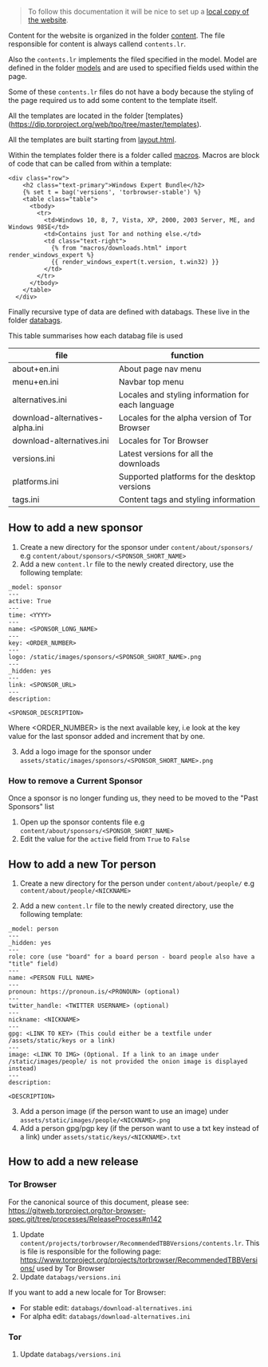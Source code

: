 > To follow this documentation it will be nice to set up a [local copy of the website](Compiling-a-local-version-of-the-website).

Content for the website is organized in the folder [content](https://dip.torproject.org/web/tpo/tree/master/content). The file responsible for content is always callend `contents.lr`.

Also the `contents.lr` implements the filed specified in the model. Model are defined in the folder [models](https://dip.torproject.org/web/tpo/tree/master/models) and are used to specified fields used within the page.

Some of these `contents.lr` files do not have a body because the styling of the page required us to add some content to the template itself.

All the templates are located in the folder [templates}(https://dip.torproject.org/web/tpo/tree/master/templates).

All the templates are built starting from [layout.html](https://dip.torproject.org/web/tpo/tree/master/templates/layout.html). 

Within the templates folder there is a folder called [macros](https://dip.torproject.org/web/tpo/tree/master/templates/macros). Macros are block of code that can be called from within a template:
```
<div class="row">
    <h2 class="text-primary">Windows Expert Bundle</h2>
    {% set t = bag('versions', 'torbrowser-stable') %}
    <table class="table">
      <tbody>
        <tr>
          <td>Windows 10, 8, 7, Vista, XP, 2000, 2003 Server, ME, and Windows 98SE</td>
          <td>Contains just Tor and nothing else.</td>
          <td class="text-right">
            {% from "macros/downloads.html" import render_windows_expert %}
            {{ render_windows_expert(t.version, t.win32) }}
          </td>
        </tr>
      </tbody>
    </table>
  </div>
```

Finally recursive type of data are defined with databags.
These live in the folder [databags](https://dip.torproject.org/web/tpo/tree/master/databags).

This table summarises how each databag file is used

| file | function |
| ------ | ------ |
| about+en.ini | About page nav menu |
| menu+en.ini | Navbar top menu |
| alternatives.ini | Locales and styling information for each language |
| download-alternatives-alpha.ini | Locales for the alpha version of Tor Browser |
| download-alternatives.ini | Locales for Tor Browser |
| versions.ini | Latest versions for all the downloads |
| platforms.ini | Supported platforms for the desktop versions |
| tags.ini | Content tags and styling information |


## How to add a new sponsor

1. Create a new directory for the sponsor under `content/about/sponsors/` e.g `content/about/sponsors/<SPONSOR_SHORT_NAME>`
2. Add a new `content.lr` file to the newly created directory, use the following template:
```
_model: sponsor
---
active: True
---
time: <YYYY>
---
name: <SPONSOR_LONG_NAME>
---
key: <ORDER_NUMBER>
---
logo: /static/images/sponsors/<SPONSOR_SHORT_NAME>.png
---
_hidden: yes
---
link: <SPONSOR_URL>
---
description:

<SPONSOR_DESCRIPTION>
```

Where <ORDER_NUMBER> is the next available key, i.e look at the key value for the last sponsor added and increment that by one. 

3. Add a logo image for the sponsor under `assets/static/images/sponsors/<SPONSOR_SHORT_NAME>.png`

### How to remove a Current Sponsor

Once a sponsor is no longer funding us, they need to be moved to the "Past Sponsors" list

1. Open up the sponsor contents file e.g `content/about/sponsors/<SPONSOR_SHORT_NAME>`
2. Edit the value for the `active` field from `True` to `False`

## How to add a new Tor person

1. Create a new directory for the person under `content/about/people/` e.g `content/about/people/<NICKNAME>`

2. Add a new `content.lr` file to the newly created directory, use the following template:

```
_model: person
---
_hidden: yes
---
role: core (use "board" for a board person - board people also have a "title" field)
---
name: <PERSON FULL NAME>
---
pronoun: https://pronoun.is/<PRONOUN> (optional)
---
twitter_handle: <TWITTER USERNAME> (optional)
---
nickname: <NICKNAME>
---
gpg: <LINK TO KEY> (This could either be a textfile under /assets/static/keys or a link)
---
image: <LINK TO IMG> (Optional. If a link to an image under /static/images/people/ is not provided the onion image is displayed instead)
---
description:

<DESCRIPTION>

```
3. Add a person image (if the person want to use an image) under `assets/static/images/people/<NICKNAME>.png`
4. Add a person gpg/pgp key (if the person want to use a txt key instead of a link) under `assets/static/keys/<NICKNAME>.txt`

## How to add a new release

### Tor Browser

For the canonical source of this document, please see: https://gitweb.torproject.org/tor-browser-spec.git/tree/processes/ReleaseProcess#n142

1. Update `content/projects/torbrowser/RecommendedTBBVersions/contents.lr`. This is file is responsible for the following page: https://www.torproject.org/projects/torbrowser/RecommendedTBBVersions/ used by Tor Browser
2. Update `databags/versions.ini`

If you want to add a new locale for Tor Browser:

- For stable edit: `databags/download-alternatives.ini` 
- For alpha edit: `databags/download-alternatives.ini`

### Tor 
1. Update `databags/versions.ini`